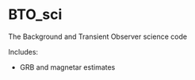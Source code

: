 # BTO_sci
The Background and Transient Observer science code

Includes:
- GRB and magnetar estimates

